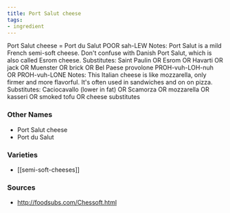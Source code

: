 ```yaml
---
title: Port Salut cheese
tags:
- ingredient
---
```

Port Salut cheese = Port du Salut POOR sah-LEW Notes: Port Salut is a mild French semi-soft cheese. Don't confuse with Danish Port Salut, which is also called Esrom cheese. Substitutes: Saint Paulin OR Esrom OR Havarti OR jack OR Muenster OR brick OR Bel Paese provolone PROH-vuh-LOH-nuh OR PROH-vuh-LONE Notes: This Italian cheese is like mozzarella, only firmer and more flavorful. It's often used in sandwiches and on on pizza. Substitutes: Caciocavallo (lower in fat) OR Scamorza OR mozzarella OR kasseri OR smoked tofu OR cheese substitutes

### Other Names

* Port Salut cheese
* Port du Salut

### Varieties

* [[semi-soft-cheeses]]

### Sources
* http://foodsubs.com/Chessoft.html
